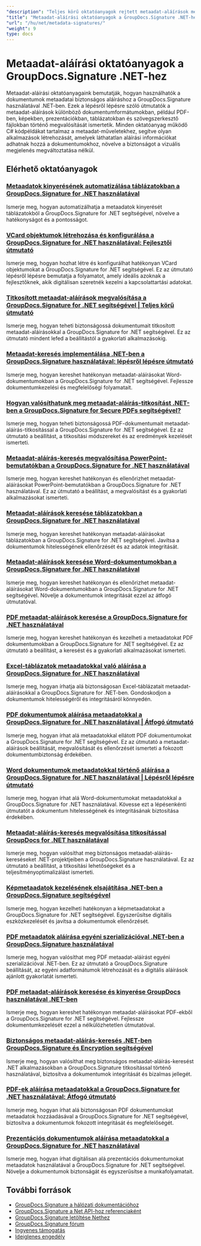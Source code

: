 ```yaml
---
"description": "Teljes körű oktatóanyagok rejtett metaadat-aláírások megvalósításához különböző dokumentumformátumokban a GroupDocs.Signature for .NET használatával."
"title": "Metaadat-aláírási oktatóanyagok a GroupDocs.Signature .NET-hez"
"url": "/hu/net/metadata-signatures/"
"weight": 9
type: docs
---
```

# Metaadat-aláírási oktatóanyagok a GroupDocs.Signature .NET-hez

Metaadat-aláírási oktatóanyagaink bemutatják, hogyan használhatók a dokumentumok metaadatai biztonságos aláíráshoz a GroupDocs.Signature használatával .NET-ben. Ezek a lépésről lépésre szóló útmutatók a metaadat-aláírások különböző dokumentumformátumokban, például PDF-ben, képekben, prezentációkban, táblázatokban és szövegszerkesztő fájlokban történő megvalósítását ismertetik. Minden oktatóanyag működő C# kódpéldákat tartalmaz a metaadat-műveletekhez, segítve olyan alkalmazások létrehozását, amelyek láthatatlan aláírási információkat adhatnak hozzá a dokumentumokhoz, növelve a biztonságot a vizuális megjelenés megváltoztatása nélkül.

## Elérhető oktatóanyagok

### [Metaadatok kinyerésének automatizálása táblázatokban a GroupDocs.Signature for .NET használatával](./automate-metadata-extraction-groupdocs-signature-net/)
Ismerje meg, hogyan automatizálhatja a metaadatok kinyerését táblázatokból a GroupDocs.Signature for .NET segítségével, növelve a hatékonyságot és a pontosságot.

### [VCard objektumok létrehozása és konfigurálása a GroupDocs.Signature for .NET használatával: Fejlesztői útmutató](./create-configure-vcard-groupdocs-signature-dotnet/)
Ismerje meg, hogyan hozhat létre és konfigurálhat hatékonyan VCard objektumokat a GroupDocs.Signature for .NET segítségével. Ez az útmutató lépésről lépésre bemutatja a folyamatot, amely ideális azoknak a fejlesztőknek, akik digitálisan szeretnék kezelni a kapcsolattartási adatokat.

### [Titkosított metaadat-aláírások megvalósítása a GroupDocs.Signature for .NET segítségével | Teljes körű útmutató](./encrypted-metadata-signatures-groupdocs-signature-dotnet/)
Ismerje meg, hogyan teheti biztonságossá dokumentumait titkosított metaadat-aláírásokkal a GroupDocs.Signature for .NET segítségével. Ez az útmutató mindent lefed a beállítástól a gyakorlati alkalmazásokig.

### [Metaadat-keresés implementálása .NET-ben a GroupDocs.Signature használatával: lépésről lépésre útmutató](./implement-metadata-search-net-groupdocs-signature-guide/)
Ismerje meg, hogyan kereshet hatékonyan metaadat-aláírásokat Word-dokumentumokban a GroupDocs.Signature for .NET segítségével. Fejlessze dokumentumkezelési és megfelelőségi folyamatait.

### [Hogyan valósíthatunk meg metaadat-aláírás-titkosítást .NET-ben a GroupDocs.Signature for Secure PDFs segítségével?](./groupdocs-signature-net-metadata-encryption/)
Ismerje meg, hogyan teheti biztonságossá PDF-dokumentumait metaadat-aláírás-titkosítással a GroupDocs.Signature for .NET segítségével. Ez az útmutató a beállítást, a titkosítási módszereket és az eredmények kezelését ismerteti.

### [Metaadat-aláírás-keresés megvalósítása PowerPoint-bemutatókban a GroupDocs.Signature for .NET használatával](./implement-metadata-signature-search-groupdocs-net/)
Ismerje meg, hogyan kereshet hatékonyan és ellenőrizhet metaadat-aláírásokat PowerPoint-bemutatókban a GroupDocs.Signature for .NET használatával. Ez az útmutató a beállítást, a megvalósítást és a gyakorlati alkalmazásokat ismerteti.

### [Metaadat-aláírások keresése táblázatokban a GroupDocs.Signature for .NET használatával](./search-metadata-signatures-spreadsheets-groupdocs-dotnet/)
Ismerje meg, hogyan kereshet hatékonyan metaadat-aláírásokat táblázatokban a GroupDocs.Signature for .NET segítségével. Javítsa a dokumentumok hitelességének ellenőrzését és az adatok integritását.

### [Metaadat-aláírások keresése Word-dokumentumokban a GroupDocs.Signature for .NET használatával](./search-metadata-signatures-word-groupdocs-signature-net/)
Ismerje meg, hogyan kereshet hatékonyan és ellenőrizhet metaadat-aláírásokat Word-dokumentumokban a GroupDocs.Signature for .NET segítségével. Növelje a dokumentumok integritását ezzel az átfogó útmutatóval.

### [PDF metaadat-aláírások keresése a GroupDocs.Signature for .NET használatával](./master-pdf-metadata-search-groupdocs-signature-dotnet/)
Ismerje meg, hogyan kereshet hatékonyan és kezelheti a metaadatokat PDF dokumentumokban a GroupDocs.Signature for .NET segítségével. Ez az útmutató a beállítást, a keresést és a gyakorlati alkalmazásokat ismerteti.

### [Excel-táblázatok metaadatokkal való aláírása a GroupDocs.Signature for .NET használatával](./sign-excel-metadata-groupdocs-net/)
Ismerje meg, hogyan írhatja alá biztonságosan Excel-táblázatait metaadat-aláírásokkal a GroupDocs.Signature for .NET-ben. Gondoskodjon a dokumentumok hitelességéről és integritásáról könnyedén.

### [PDF dokumentumok aláírása metaadatokkal a GroupDocs.Signature for .NET használatával | Átfogó útmutató](./sign-pdf-metadata-groupdocs-signature-net/)
Ismerje meg, hogyan írhat alá metaadatokkal ellátott PDF dokumentumokat a GroupDocs.Signature for .NET segítségével. Ez az útmutató a metaadat-aláírások beállítását, megvalósítását és ellenőrzését ismerteti a fokozott dokumentumbiztonság érdekében.

### [Word dokumentumok metaadatokkal történő aláírása a GroupDocs.Signature for .NET használatával | Lépésről lépésre útmutató](./sign-word-docs-metadata-groupdocs-signature-net/)
Ismerje meg, hogyan írhat alá Word-dokumentumokat metaadatokkal a GroupDocs.Signature for .NET használatával. Kövesse ezt a lépésenkénti útmutatót a dokumentum hitelességének és integritásának biztosítása érdekében.

### [Metaadat-aláírás-keresés megvalósítása titkosítással GroupDocs for .NET használatával](./groupdocs-signature-metadata-search-encryption-net/)
Ismerje meg, hogyan valósíthat meg biztonságos metaadat-aláírás-kereséseket .NET-projektjeiben a GroupDocs.Signature használatával. Ez az útmutató a beállítást, a titkosítási lehetőségeket és a teljesítményoptimalizálást ismerteti.

### [Képmetaadatok kezelésének elsajátítása .NET-ben a GroupDocs.Signature segítségével](./mastering-image-metadata-groupdocs-signature-net/)
Ismerje meg, hogyan kezelheti hatékonyan a képmetaadatokat a GroupDocs.Signature for .NET segítségével. Egyszerűsítse digitális eszközkezelését és javítsa a dokumentumok ellenőrzését.

### [PDF metaadatok aláírása egyéni szerializációval .NET-ben a GroupDocs.Signature használatával](./pdf-metadata-signing-custom-serialization-net/)
Ismerje meg, hogyan valósíthat meg PDF metaadat-aláírást egyéni szerializációval .NET-ben. Ez az útmutató a GroupDocs.Signature beállítását, az egyéni adatformátumok létrehozását és a digitális aláírások ajánlott gyakorlatát ismerteti.

### [PDF metaadat-aláírások keresése és kinyerése GroupDocs használatával .NET-ben](./search-pdf-metadata-signatures-groupdocs-dotnet/)
Ismerje meg, hogyan kereshet hatékonyan metaadat-aláírásokat PDF-ekből a GroupDocs.Signature for .NET segítségével. Fejlessze dokumentumkezelését ezzel a nélkülözhetetlen útmutatóval.

### [Biztonságos metaadat-aláírás-keresés .NET-ben GroupDocs.Signature és Encryption segítségével](./groupdocs-signature-net-encryption-metadata-search/)
Ismerje meg, hogyan valósíthat meg biztonságos metaadat-aláírás-keresést .NET alkalmazásokban a GroupDocs.Signature titkosítással történő használatával, biztosítva a dokumentumok integritását és bizalmas jellegét.

### [PDF-ek aláírása metaadatokkal a GroupDocs.Signature for .NET használatával: Átfogó útmutató](./sign-pdf-metadata-groupdocs-signature-dotnet/)
Ismerje meg, hogyan írhat alá biztonságosan PDF dokumentumokat metaadatok hozzáadásával a GroupDocs.Signature for .NET segítségével, biztosítva a dokumentumok fokozott integritását és megfelelőségét.

### [Prezentációs dokumentumok aláírása metaadatokkal a GroupDocs.Signature for .NET használatával](./sign-presentation-metadata-groupdocs-signature-net/)
Ismerje meg, hogyan írhat digitálisan alá prezentációs dokumentumokat metaadatok használatával a GroupDocs.Signature for .NET segítségével. Növelje a dokumentumok biztonságát és egyszerűsítse a munkafolyamatait.

## További források

- [GroupDocs.Signature a hálózati dokumentációhoz](https://docs.groupdocs.com/signature/net/)
- [GroupDocs.Signature a Net API-hoz referenciaként](https://reference.groupdocs.com/signature/net/)
- [GroupDocs.Signature letöltése Nethez](https://releases.groupdocs.com/signature/net/)
- [GroupDocs.Signature fórum](https://forum.groupdocs.com/c/signature)
- [Ingyenes támogatás](https://forum.groupdocs.com/)
- [Ideiglenes engedély](https://purchase.groupdocs.com/temporary-license/)